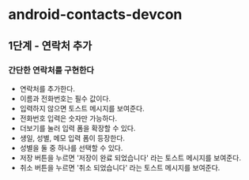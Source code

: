 # android-contacts-devcon
## 1단계 - 연락처 추가
### 간단한 연락처를 구현한다
- 연락처를 추가한다.
- 이름과 전화번호는 필수 값이다.
- 입력하지 않으면 토스트 메시지를 보여준다.
 - 전화번호 입력은 숫자만 가능하다.
- 더보기를 눌러 입력 폼을 확장할 수 있다.
 - 생일, 성별, 메모 입력 폼이 등장한다.
 - 성별을 둘 중 하나를 선택할 수 있다.
- 저장 버튼을 누르면 '저장이 완료 되었습니다' 라는 토스트 메시지를 보여준다.
- 취소 버튼을 누르면 '취소 되었습니다' 라는 토스트 메시지를 보여준다.